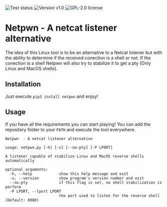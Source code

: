 <img alt="Test status" src="https://img.shields.io/github/workflow/status/anthares101/netpwn/CI?style=for-the-badge"> <img alt="Version v1.0" src="https://img.shields.io/badge/version-v1.0-blue?style=for-the-badge"> <img alt="GPL-2.0 license" src="https://img.shields.io/github/license/anthares101/netpwn?style=for-the-badge">

# Netpwn - A netcat listener alternative

The idea of this Linux tool is to be an alternative to a Netcat listener but with the ability to determine if the received conection is a shell or not. If the conection is a shell Netpwn will also try to stabilize it to get a pty (Only Linux and MacOS shells).

## Installation

Just execute `pip3 install netpwn` and enjoy!

## Usage

If you have all the requirements you can start playing! You can add the repository folder to your `PATH` and execute the tool everywhere.

```
Netpwn  - A netcat listener alternative

usage: netpwn.py [-h] [-v] [--no-pty] [-P LPORT]

A listener capable of stabilize Linux and MacOS reverse shells automatically

optional arguments:
  -h, --help            show this help message and exit
  -v, --version         show program's version number and exit
  --no-pty              if this flag is set, no shell stabilization is perform
  -P LPORT, --lport LPORT
                        the port used to listen for the reverse shell (Default: 8080)
```
